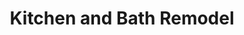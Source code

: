 ---
title: Kitchen and Bath Remodel
description: This project consisted of a main floor renovation, mostly focusing on cabinets, and an upstairs bathroom renovation. Visit our portoflio to learn more.
bannerh1: Kitchen and Bath Remodel
layout: post
slug: Kitchen-Bath-Remodel
thumbnail: img/Yearling1.jpg

heading: A Stellar Renovation Project

desc: This project consisted of a main floor renovation, mostly focusing on cabinets, and an upstairs bathroom renovation. The customer wanted to see the space with a specific style of cabinetry, tile, countertop, handles and pulls. A new bathroom layout is also showcased. These images offer a practical way to make those tough design decisions when you can actually see them in action!

video: https://player.vimeo.com/video/519107719
tour_link: http://yearling.Inteck3d.com/

photo1: img/Yearling2.jpg
photo2: img/Yearling3.jpg
photo3: img/Yearling4.jpg


cta: QUESTIONS ABOUT OUR SERVICES?
cta_sub: 
cta_link: /contact
---